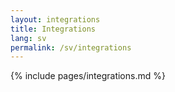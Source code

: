 ```yaml
---
layout: integrations
title: Integrations
lang: sv
permalink: /sv/integrations
---
```


{% include pages/integrations.md %}
